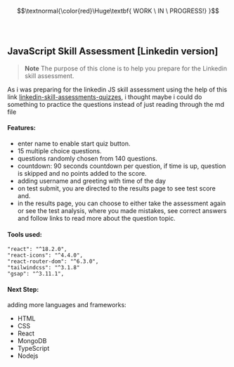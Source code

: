 <!---
https://en.wikibooks.org/wiki/LaTeX/Fonts
-->
$$\textnormal{\color{red}\Huge\textbf{ WORK \ IN \ PROGRESS!} }$$  
<br />

## JavaScript Skill Assessment [Linkedin version]

> __Note__ The purpose of this clone is to help you prepare for the Linkedin skill assessment.

As i was preparing for the linkedin JS skill assessment using the help of this link [linkedin-skill-assessments-quizzes]([https://link-url-here.org](https://ebazhanov.github.io/linkedin-skill-assessments-quizzes/javascript/javascript-quiz.html)), i thought maybe i could do something to practice the questions instead of just reading through the md file

#### Features:
- enter name to enable start quiz button.
- 15 multiple choice questions.
- questions randomly chosen from 140 questions.
- countdown: 90 seconds countdown per question, if time is up, question is skipped and no points added to the score.
- adding username and greeting with time of the day
- on test submit, you are directed to the results page to see test score and.
- in the results page, you can choose to either take the assessment again or see the test analysis, where you made mistakes, see correct answers and follow links to read more about the question topic.


#### Tools used:
```
"react": "^18.2.0",
"react-icons": "^4.4.0",
"react-router-dom": "^6.3.0",
"tailwindcss": "^3.1.8"
"gsap": "^3.11.1",
```

#### Next Step:
adding more languages and frameworks:
- HTML
- CSS
- React
- MongoDB
- TypeScript
- Nodejs
